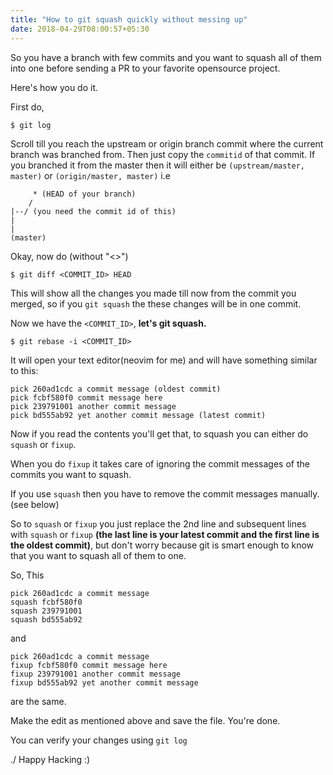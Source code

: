 ```yaml
---
title: "How to git squash quickly without messing up"
date: 2018-04-29T08:00:57+05:30
---
```


So you have a branch with few commits and you want to squash all of them into one
before sending a PR to your favorite opensource project.

Here's how you do it.

First do,

```text
$ git log
```
Scroll till you reach the upstream or origin branch commit where the current branch was branched from.
Then just copy the `commitid` of that commit. If you branched it from the master then it will either be
`(upstream/master, master)` or `(origin/master, master)`
i.e
```text
     * (HEAD of your branch)
    /
|--/ (you need the commit id of this)
|
|
(master)
```

Okay, now do (without "<>")
```text
$ git diff <COMMIT_ID> HEAD
```

This will show all the changes you made till now from the commit you merged, so if you `git squash` the these changes will be in one commit.

Now we have the `<COMMIT_ID>`, **let's git squash.**

```
$ git rebase -i <COMMIT_ID>
```
It will open your text editor(neovim for me) and will have something similar to this:

```text
pick 260ad1cdc a commit message (oldest commit)
pick fcbf580f0 commit message here
pick 239791001 another commit message
pick bd555ab92 yet another commit message (latest commit)
```
Now if you read the contents you'll get that, to squash you can either do `squash` or `fixup`.

When you do `fixup` it takes care of ignoring the commit messages of the commits you want to squash.

If you use `squash` then you have to remove the commit messages manually. (see below)

So to `squash` or `fixup` you just replace the 2nd line and subsequent lines with `squash` or `fixup`
**(the last line is your latest commit and the first line is the oldest commit)**,
but don't worry because git is smart enough to know that you want to squash all of them to one.

So, This
```text
pick 260ad1cdc a commit message
squash fcbf580f0
squash 239791001
squash bd555ab92
```
and
```text
pick 260ad1cdc a commit message
fixup fcbf580f0 commit message here
fixup 239791001 another commit message
fixup bd555ab92 yet another commit message
```
are the same.

Make the edit as mentioned above and save the file.  You're done.

You can verify your changes using `git log`

./ Happy Hacking :)
